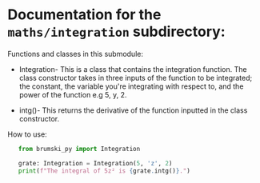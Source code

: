 # Documentation for the `maths/integration` subdirectory:

Functions and classes in this submodule:
* Integration- This is a class that contains the integration function. The class constructor takes in three inputs of the function to be integrated; the constant, the variable you're integrating with respect to, and the power of the function e.g 5, y, 2.

* intg()- This returns the derivative of the function inputted in the class constructor.

How to use:

```python
   from brumski_py import Integration 

   grate: Integration = Integration(5, 'z', 2)
   print(f"The integral of 5z² is {grate.intg()}.")
```
   